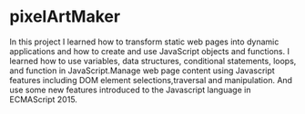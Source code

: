 # pixelArtMaker

In this project I learned how to transform static web pages into dynamic applications and how to create and use JavaScript objects and functions. I learned how to use variables, data structures, conditional statements, loops, and function in JavaScript.Manage web page content using Javascript features including DOM element selections,traversal and manipulation. And use some new features introduced to the Javascript language in ECMAScript 2015.
